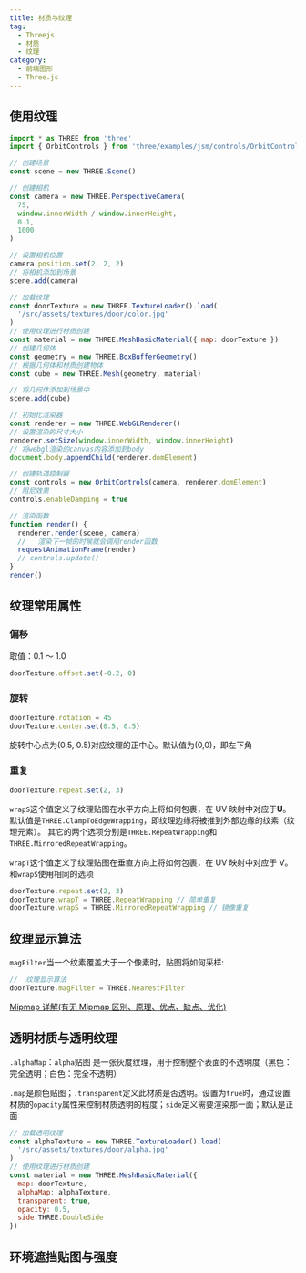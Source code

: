 ```yaml
---
title: 材质与纹理
tag:
  - Threejs
  - 材质
  - 纹理
category:
  - 前端图形
  - Three.js
---
```


## 使用纹理

```js
import * as THREE from 'three'
import { OrbitControls } from 'three/examples/jsm/controls/OrbitControls'

// 创建场景
const scene = new THREE.Scene()

// 创建相机
const camera = new THREE.PerspectiveCamera(
  75,
  window.innerWidth / window.innerHeight,
  0.1,
  1000
)

// 设置相机位置
camera.position.set(2, 2, 2)
// 将相机添加到场景
scene.add(camera)

// 加载纹理
const doorTexture = new THREE.TextureLoader().load(
  '/src/assets/textures/door/color.jpg'
)
// 使用纹理进行材质创建
const material = new THREE.MeshBasicMaterial({ map: doorTexture })
// 创建几何体
const geometry = new THREE.BoxBufferGeometry()
// 根据几何体和材质创建物体
const cube = new THREE.Mesh(geometry, material)

// 将几何体添加到场景中
scene.add(cube)

// 初始化渲染器
const renderer = new THREE.WebGLRenderer()
// 设置渲染的尺寸大小
renderer.setSize(window.innerWidth, window.innerHeight)
// 将webgl渲染的canvas内容添加到body
document.body.appendChild(renderer.domElement)

// 创建轨道控制器
const controls = new OrbitControls(camera, renderer.domElement)
// 阻尼效果
controls.enableDamping = true

// 渲染函数
function render() {
  renderer.render(scene, camera)
  //   渲染下一帧的时候就会调用render函数
  requestAnimationFrame(render)
  // controls.update()
}
render()
```

## 纹理常用属性

### 偏移

取值：0.1 ～ 1.0

```js
doorTexture.offset.set(-0.2, 0)
```

### 旋转

```js
doorTexture.rotation = 45
doorTexture.center.set(0.5, 0.5)
```

旋转中心点为(0.5, 0.5)对应纹理的正中心。默认值为(0,0)，即左下角

### 重复

```js
doorTexture.repeat.set(2, 3)
```

`wrapS`这个值定义了纹理贴图在水平方向上将如何包裹，在 UV 映射中对应于**U**。
默认值是`THREE.ClampToEdgeWrapping`，即纹理边缘将被推到外部边缘的纹素（纹理元素）。 其它的两个选项分别是`THREE.RepeatWrapping`和`THREE.MirroredRepeatWrapping`。

`wrapT`这个值定义了纹理贴图在垂直方向上将如何包裹，在 UV 映射中对应于 V。和`wrapS`使用相同的选项

```js
doorTexture.repeat.set(2, 3)
doorTexture.wrapT = THREE.RepeatWrapping // 简单重复
doorTexture.wrapS = THREE.MirroredRepeatWrapping // 镜像重复
```

## 纹理显示算法

`magFilter`当一个纹素覆盖大于一个像素时，贴图将如何采样:

```js
//  纹理显示算法
doorTexture.magFilter = THREE.NearestFilter
```

[Mipmap 详解(有无 Mipmap 区别、原理、优点、缺点、优化)](https://blog.csdn.net/qq_42428486/article/details/118856697)

## 透明材质与透明纹理

`.alphaMap`：`alpha`贴图 是一张灰度纹理，用于控制整个表面的不透明度（黑色：完全透明；白色：完全不透明）

`.map`是颜色贴图；`.transparent`定义此材质是否透明。设置为`true`时，通过设置材质的`opacity`属性来控制材质透明的程度；`side`定义需要渲染那一面；默认是正面

```js
// 加载透明纹理
const alphaTexture = new THREE.TextureLoader().load(
  '/src/assets/textures/door/alpha.jpg'
)
// 使用纹理进行材质创建
const material = new THREE.MeshBasicMaterial({
  map: doorTexture,
  alphaMap: alphaTexture,
  transparent: true,
  opacity: 0.5,
  side:THREE.DoubleSide
})
```

## 环境遮挡贴图与强度

